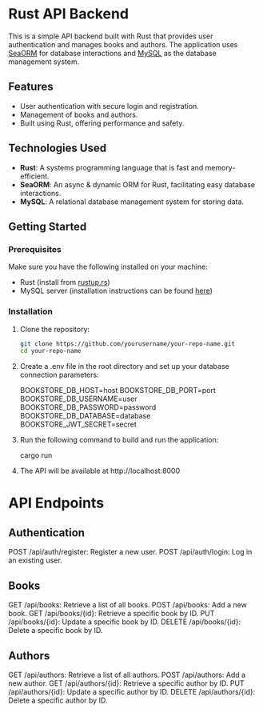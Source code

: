 # Rust API Backend

This is a simple API backend built with Rust that provides user authentication and manages books and authors. The application uses [SeaORM](https://www.sea-orm.org/) for database interactions and [MySQL](https://www.mysql.com/) as the database management system.

## Features

- User authentication with secure login and registration.
- Management of books and authors.
- Built using Rust, offering performance and safety.

## Technologies Used

- **Rust**: A systems programming language that is fast and memory-efficient.
- **SeaORM**: An async & dynamic ORM for Rust, facilitating easy database interactions.
- **MySQL**: A relational database management system for storing data.

## Getting Started

### Prerequisites

Make sure you have the following installed on your machine:

- Rust (install from [rustup.rs](https://rustup.rs/))
- MySQL server (installation instructions can be found [here](https://dev.mysql.com/doc/refman/8.0/en/installing.html))

### Installation

1. Clone the repository:

   ```bash
   git clone https://github.com/yourusername/your-repo-name.git
   cd your-repo-name

2. Create a .env file in the root directory and set up your database connection parameters:

   BOOKSTORE_DB_HOST=host
   BOOKSTORE_DB_PORT=port
   BOOKSTORE_DB_USERNAME=user
   BOOKSTORE_DB_PASSWORD=password
   BOOKSTORE_DB_DATABASE=database
   BOOKSTORE_JWT_SECRET=secret

3. Run the following command to build and run the application:

   cargo run

4. The API will be available at http://localhost:8000

# API Endpoints

## Authentication
POST /api/auth/register: Register a new user.
POST /api/auth/login: Log in an existing user.

## Books
GET /api/books: Retrieve a list of all books.
POST /api/books: Add a new book.
GET /api/books/{id}: Retrieve a specific book by ID.
PUT /api/books/{id}: Update a specific book by ID.
DELETE /api/books/{id}: Delete a specific book by ID.

## Authors
GET /api/authors: Retrieve a list of all authors.
POST /api/authors: Add a new author.
GET /api/authors/{id}: Retrieve a specific author by ID.
PUT /api/authors/{id}: Update a specific author by ID.
DELETE /api/authors/{id}: Delete a specific author by ID.
